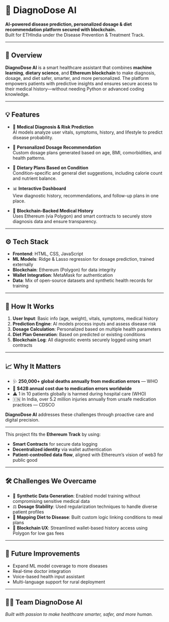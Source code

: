 # 🧠 DiagnoDose AI

**AI-powered disease prediction, personalized dosage & diet recommendation platform secured with blockchain.**  
Built for ETHIndia under the Disease Prevention & Treatment Track.

---

## 🚀 Overview

**DiagnoDose AI** is a smart healthcare assistant that combines **machine learning**, **dietary science**, and **Ethereum blockchain** to make diagnosis, dosage, and diet safer, smarter, and more personalized. The platform empowers patients with predictive insights and ensures secure access to their medical history—without needing Python or advanced coding knowledge.

---

## 💡 Features

- 🔬 **Medical Diagnosis & Risk Prediction**  
  AI models analyze user vitals, symptoms, history, and lifestyle to predict disease probability.

- 💊 **Personalized Dosage Recommendation**  
  Custom dosage plans generated based on age, BMI, comorbidities, and health patterns.

- 🥗 **Dietary Plans Based on Condition**  
  Condition-specific and general diet suggestions, including calorie count and nutrient balance.

- 📊 **Interactive Dashboard**  
  View diagnostic history, recommendations, and follow-up plans in one place.

- 🔐 **Blockchain-Backed Medical History**  
  Uses Ethereum (via Polygon) and smart contracts to securely store diagnosis data and ensure transparency.

---

## ⚙️ Tech Stack

- **Frontend**: HTML, CSS, JavaScript  
- **ML Models**: Ridge & Lasso regression for dosage prediction, trained externally  
- **Blockchain**: Ethereum (Polygon) for data integrity  
- **Wallet Integration**: MetaMask for authentication  
- **Data**: Mix of open-source datasets and synthetic health records for training  

---

## 🧠 How It Works

1. **User Input**: Basic info (age, weight), vitals, symptoms, medical history  
2. **Prediction Engine**: AI models process inputs and assess disease risk  
3. **Dosage Calculation**: Personalized based on multiple health parameters  
4. **Diet Plan Generation**: Based on predicted or existing conditions  
5. **Blockchain Log**: All diagnostic events securely logged using smart contracts  

---

## 📈 Why It Matters

- 🩺 **250,000+ global deaths annually from medication errors** — WHO  
- 💸 **$42B annual cost due to medication errors worldwide**  
- ⚠️ 1 in 10 patients globally is harmed during hospital care (WHO)  
- 🇮🇳 In India, over 5.2 million injuries annually from unsafe medication practices — CDSCO  

**DiagnoDose AI** addresses these challenges through proactive care and digital precision.

---

This project fits the **Ethereum Track** by using:
- **Smart Contracts** for secure data logging
- **Decentralized identity** via wallet authentication
- **Patient-controlled data flow**, aligned with Ethereum’s vision of web3 for public good

---

## 🛠️ Challenges We Overcame

- 🧪 **Synthetic Data Generation**: Enabled model training without compromising sensitive medical data  
- ⚖️ **Dosage Stability**: Used regularization techniques to handle diverse patient profiles  
- 🧠 **Mapping Diet to Disease**: Built custom logic linking conditions to meal plans  
- 🔐 **Blockchain UX**: Streamlined wallet-based history access using Polygon for low gas fees  

---

## 📌 Future Improvements

- Expand ML model coverage to more diseases  
- Real-time doctor integration  
- Voice-based health input assistant  
- Multi-language support for rural deployment

---

## 🧑‍💻 Team DiagnoDose AI

*Built with passion to make healthcare smarter, safer, and more human.*

